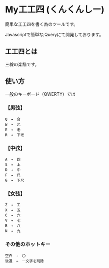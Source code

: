 # My工工四 (くんくんしー)

簡単な工工四を書く為のツールです。

Javascriptで簡単なjQueryにて開発しております。

## 工工四とは

三線の楽譜です。

## 使い方

一般のキーボード（QWERTY）では

### 【男弦】
```
Q　→　合
W　→　乙
E　→　老
R　→　下老
```

### 【中弦】
```
A　→　四
S　→　上
D　→　中
F　→　尺
G　→　下尺
```

### 【女弦】
```
Z　→　工
X　→　五
C　→　六
V　→　七
B　→　八
N　→　九
```

### その他のホットキー
```
空白　→　〇
後退　→　一文字を削除
```